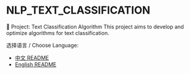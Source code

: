 # NLP_TEXT_CLASSIFICATION
📌 Project: Text Classification Algorithm This project aims to develop and optimize algorithms for text classification.

选择语言 / Choose Language:
- [中文 README](README_zh.md)
- [English README](README_en.md)

